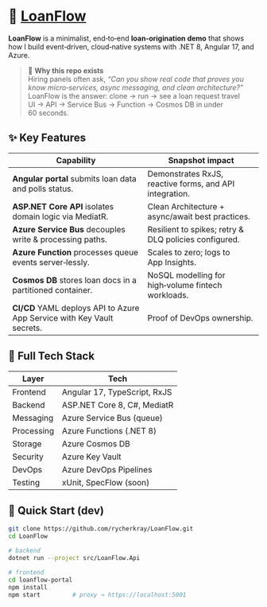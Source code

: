 # 🏦 [LoanFlow](https://github.com/rycherkray/LoanFlow)

**LoanFlow** is a minimalist, end‑to‑end **loan‑origination demo** that shows how I build
event‑driven, cloud‑native systems with .NET 8, Angular 17, and Azure.

> 🧠 **Why this repo exists**  
> Hiring panels often ask, *“Can you show real code that proves you know micro‑services, async messaging, and clean architecture?”*  
> LoanFlow is the answer: clone → run → see a loan request travel UI → API → Service Bus → Function → Cosmos DB in under 60 seconds.

## ✨ Key Features
| Capability | Snapshot impact |
|------------|-----------------|
| **Angular portal** submits loan data and polls status. | Demonstrates RxJS, reactive forms, and API integration. |
| **ASP.NET Core API** isolates domain logic via MediatR. | Clean Architecture + async/await best practices. |
| **Azure Service Bus** decouples write & processing paths. | Resilient to spikes; retry & DLQ policies configured. |
| **Azure Function** processes queue events server‑lessly. | Scales to zero; logs to App Insights. |
| **Cosmos DB** stores loan docs in a partitioned container. | NoSQL modelling for high‑volume fintech workloads. |
| **CI/CD** YAML deploys API to Azure App Service with Key Vault secrets. | Proof of DevOps ownership. |

## 🔧 Full Tech Stack
| Layer | Tech |
|-------|------|
| Frontend | Angular 17, TypeScript, RxJS |
| Backend | ASP.NET Core 8, C#, MediatR |
| Messaging | Azure Service Bus (queue) |
| Processing | Azure Functions (.NET 8) |
| Storage | Azure Cosmos DB |
| Security | Azure Key Vault |
| DevOps | Azure DevOps Pipelines |
| Testing | xUnit, SpecFlow (soon) |

## 🚀 Quick Start (dev)
```bash
git clone https://github.com/rycherkray/LoanFlow.git
cd LoanFlow

# backend
dotnet run --project src/LoanFlow.Api

# frontend
cd loanflow-portal
npm install
npm start         # proxy → https://localhost:5001
